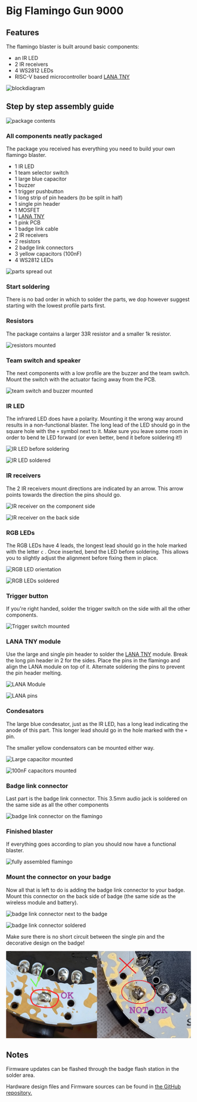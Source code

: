 # Big Flamingo Gun 9000

## Features
The flamingo blaster is built around basic components: 

- an IR LED 
- 2 IR receivers
- 4 WS2812 LEDs 
- RISC-V based microcontroller board [LANA TNY](https://phyx.be/LANA_TNY/)

![blockdiagram](blockdiagram.png)

## Step by step assembly guide

![package contents](overview.jpg)

### All components neatly packaged
The package you received has everything you need to build your own flamingo blaster.

- 1 IR LED
- 1 team selector switch
- 1 large blue capacitor
- 1 buzzer
- 1 trigger pushbutton
- 1 long strip of pin headers (to be split in half)
- 1 single pin header
- 1 MOSFET
- 1 [LANA TNY](https://phyx.be/LANA_TNY/)
- 1 pink PCB
- 1 badge link cable
- 2 IR receivers
- 2 resistors
- 2 badge link connectors
- 3 yellow capacitors (100nF)
- 4 WS2812 LEDs

![parts spread out](parts.jpg)

### Start soldering
There is no bad order in which to solder the parts, we dop however suggest starting with the lowest profile parts first. 

### Resistors
The package contains a larger 33R resistor and a smaller 1k resistor. 

![resistors mounted](resistors.jpg)

### Team switch and speaker
The next components with a low profile are the buzzer and the team switch. Mount the switch with the actuator facing away from the PCB.

![team switch and buzzer mounted](switch_speaker.jpg)

### IR LED
The infrared LED does have a polarity. Mounting it the wrong way around results in a non-functional blaster. The long lead of the LED should go in the square hole with the `+` symbol next to it. Make sure you leave some room in order to bend te LED forward (or even better, bend it before soldering it!)

![IR LED before soldering](IR_LED.jpg)

![IR LED soldered](IR_LED2.jpg)

### IR receivers
The 2 IR receivers mount directions are indicated by an arrow. This arrow points towards the direction the pins should go.

![IR receiver on the component side](IR_rx.jpg)

![IR receiver on the back side](IR_rx2.jpg)

### RGB LEDs
The RGB LEDs have 4 leads, the longest lead should go in the hole marked with the letter `c` . Once inserted, bend the LED before soldering. This allows you to slightly adjust the alignment before fixing them in place.

![RGB LED orientation](RGB_LED.jpg)

![RGB LEDs soldered](RGB_LED2.jpg)

### Trigger button
If you're right handed, solder the trigger switch on the side with all the other components. 

![Trigger switch mounted](switch.jpg)

### LANA TNY module
Use the large and single pin header to solder the [LANA TNY](https://phyx.be/LANA_TNY/) module. Break the long pin header in 2 for the sides. Place the pins in the flamingo and align the LANA module on top of it. Alternate soldering the pins to prevent the pin header melting.

![LANA Module](LANA.jpg)

![LANA pins](LANA_pins.jpg)

### Condesators
The large blue condesator, just as the IR LED, has a long lead indicating the anode of this part. This longer lead should go in the hole marked with the `+` pin.

The smaller yellow condensators can be mounted either way.

![Large capacitor mounted](capacitor.jpg)

![100nF capacitors mounted](100n.jpg)


### Badge link connector
Last part is the badge link connector. This 3.5mm audio jack is soldered on the same side as all the other components

![badge link connector on the flamingo](badge_link.jpg)

### Finished blaster
If everything goes according to plan you should now have a functional blaster.

![fully assembled flamingo](done.jpg)


### Mount the connector on your badge
Now all that is left to do is adding the badge link connector to your badge. Mount this connector on the back side of badge (the same side as the wireless module and battery).

![badge link connector next to the badge](badge_link2.jpg)

![badge link connector soldered](badge_link3.jpg)

Make sure there is no short circuit between the single pin and the decorative design on the badge!

![badge link connector check](badge_link4.jpg)

## Notes

Firmware updates can be flashed through the badge flash station in the solder area.

Hardware design files and Firmware sources can be found in [the GitHub repository.](https://github.com/Fri3dCamp/blaster_2024)